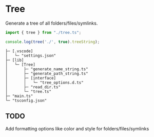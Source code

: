 # Tree
Generate a tree of all folders/files/symlinks.

```ts
import { tree } from "./tree.ts";

console.log(tree('./', true).treeString);
```
```
├─ [.vscode]
│   └─ "settings.json"
├─ [lib]
│   └─ [Tree]
│       ├─ "generate_name_string.ts"
│       ├─ "generate_path_string.ts"
│       ├─ [interface]
│       │   └─ "tree_options.d.ts"  
│       ├─ "read_dir.ts"
│       └─ "tree.ts"
├─ "main.ts"
└─ "tsconfig.json"
```

## TODO
Add formatting options like color and style for folders/files/symlinks
